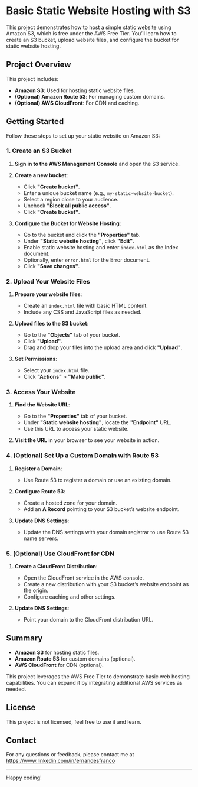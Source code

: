 # Basic Static Website Hosting with S3

This project demonstrates how to host a simple static website using Amazon S3, which is free under the AWS Free Tier. You’ll learn how to create an S3 bucket, upload website files, and configure the bucket for static website hosting.

## Project Overview

This project includes:

- **Amazon S3**: Used for hosting static website files.
- **(Optional) Amazon Route 53**: For managing custom domains.
- **(Optional) AWS CloudFront**: For CDN and caching.

## Getting Started

Follow these steps to set up your static website on Amazon S3:

### 1. Create an S3 Bucket

1. **Sign in to the AWS Management Console** and open the S3 service.
2. **Create a new bucket**:
   - Click **"Create bucket"**.
   - Enter a unique bucket name (e.g., `my-static-website-bucket`).
   - Select a region close to your audience.
   - Uncheck **"Block all public access"**.
   - Click **"Create bucket"**.

3. **Configure the Bucket for Website Hosting**:
   - Go to the bucket and click the **"Properties"** tab.
   - Under **"Static website hosting"**, click **"Edit"**.
   - Enable static website hosting and enter `index.html` as the Index document.
   - Optionally, enter `error.html` for the Error document.
   - Click **"Save changes"**.

### 2. Upload Your Website Files

1. **Prepare your website files**:
   - Create an `index.html` file with basic HTML content.
   - Include any CSS and JavaScript files as needed.

2. **Upload files to the S3 bucket**:
   - Go to the **"Objects"** tab of your bucket.
   - Click **"Upload"**.
   - Drag and drop your files into the upload area and click **"Upload"**.

3. **Set Permissions**:
   - Select your `index.html` file.
   - Click **"Actions"** > **"Make public"**.

### 3. Access Your Website

1. **Find the Website URL**:
   - Go to the **"Properties"** tab of your bucket.
   - Under **"Static website hosting"**, locate the **"Endpoint"** URL.
   - Use this URL to access your static website.

2. **Visit the URL** in your browser to see your website in action.

### 4. (Optional) Set Up a Custom Domain with Route 53

1. **Register a Domain**:
   - Use Route 53 to register a domain or use an existing domain.

2. **Configure Route 53**:
   - Create a hosted zone for your domain.
   - Add an **A Record** pointing to your S3 bucket’s website endpoint.

3. **Update DNS Settings**:
   - Update the DNS settings with your domain registrar to use Route 53 name servers.

### 5. (Optional) Use CloudFront for CDN

1. **Create a CloudFront Distribution**:
   - Open the CloudFront service in the AWS console.
   - Create a new distribution with your S3 bucket’s website endpoint as the origin.
   - Configure caching and other settings.

2. **Update DNS Settings**:
   - Point your domain to the CloudFront distribution URL.

## Summary

- **Amazon S3** for hosting static files.
- **Amazon Route 53** for custom domains (optional).
- **AWS CloudFront** for CDN (optional).

This project leverages the AWS Free Tier to demonstrate basic web hosting capabilities. You can expand it by integrating additional AWS services as needed.

## License

This project is not licensed, feel free to use it and learn.

## Contact

For any questions or feedback, please contact me at https://www.linkedin.com/in/ernandesfranco

---

Happy coding!


